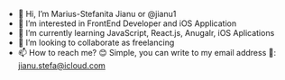 - 👋 Hi, I’m Marius-Stefanita Jianu or @jianu1
- 👀 I’m interested in FrontEnd Developer and iOS Application
- 🌱 I’m currently learning JavaScript, React.js, Anugalr, iOS Aplications
- 💞️ I’m looking to collaborate as freelancing
- 📫 How to reach me? 😊 Simple, you can write to my email address 📧: jianu.stefa@icloud.com


<!---
jianu1/jianu1 is a ✨ special ✨ repository because its `README.md` (this file) appears on your GitHub profile.
You can click the Preview link to take a look at your changes.
--->
